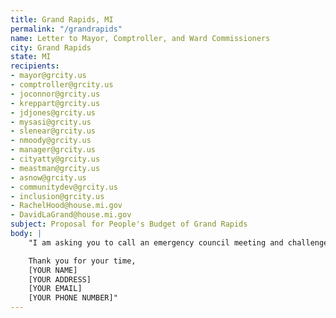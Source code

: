 ```yaml
---
title: Grand Rapids, MI
permalink: "/grandrapids"
name: Letter to Mayor, Comptroller, and Ward Commissioners
city: Grand Rapids
state: MI
recipients:
- mayor@grcity.us
- comptroller@grcity.us
- joconnor@grcity.us
- kreppart@grcity.us
- jdjones@grcity.us
- mysasi@grcity.us
- slenear@grcity.us
- nmoody@grcity.us
- manager@grcity.us
- cityatty@grcity.us
- meastman@grcity.us
- asnow@grcity.us
- communitydev@grcity.us
- inclusion@grcity.us
- RachelHood@house.mi.gov
- DavidLaGrand@house.mi.gov
subject: Proposal for People's Budget of Grand Rapids
body: |
    "I am asking you to call an emergency council meeting and challenge the mayor’s proposed budget in favor of The People’s Budget before the budget is adopted on July 1st. I know that public services are set to be cut by $22M by FY2021 besides in business redevelopment and a proposed cut to a community engagement effort within the Grand Rapids Police Department. I think that this is unacceptable, and ask that funds be redirected away from the Grand Rapids Police Department and into public services such as housing, education, and healthcare access, and to consider direct financial relief to citizens, not just businesses, impacted by COVID-19. This funding must be allocated in a way that provides the most relief to those in our community that are the most marginalized and victimized by the structural racism and inequity that Grand Rapids is built upon, and that the Grand Rapids Police Department and your City Commission is complicit in enforcing. Public tensions are rising and public opinion is dwindling in regard to the City’s inappropriate response to the murder of George Floyd and militarized, over-policed response to subsequent protests of police brutality and racism.

    Thank you for your time,
    [YOUR NAME]
    [YOUR ADDRESS]
    [YOUR EMAIL]
    [YOUR PHONE NUMBER]"
---
```


